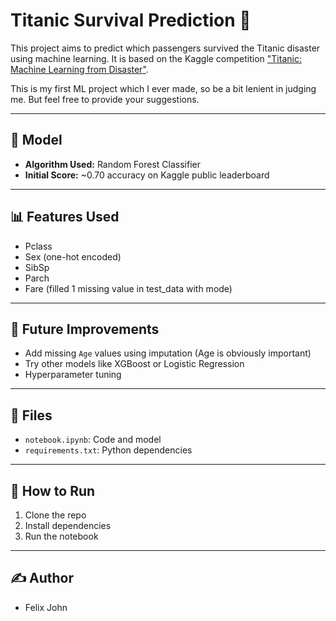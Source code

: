 # Titanic Survival Prediction 🚢

This project aims to predict which passengers survived the Titanic disaster using machine learning. It is based on the Kaggle competition ["Titanic: Machine Learning from Disaster"](https://www.kaggle.com/competitions/titanic).

This is my first ML project which I ever made, so be a bit lenient in judging me. But feel free to provide your suggestions.

---

## 🧠 Model
- **Algorithm Used:** Random Forest Classifier
- **Initial Score:** ~0.70 accuracy on Kaggle public leaderboard

---

## 📊 Features Used
- Pclass
- Sex (one-hot encoded)
- SibSp
- Parch
- Fare (filled 1 missing value in test_data with mode)

---

## 🔧 Future Improvements
- Add missing `Age` values using imputation (Age is obviously important)
- Try other models like XGBoost or Logistic Regression
- Hyperparameter tuning

---

## 📁 Files
- `notebook.ipynb`: Code and model
- `requirements.txt`: Python dependencies

---

## 🚀 How to Run
1. Clone the repo
2. Install dependencies
3. Run the notebook

---

## ✍️ Author
- Felix John
